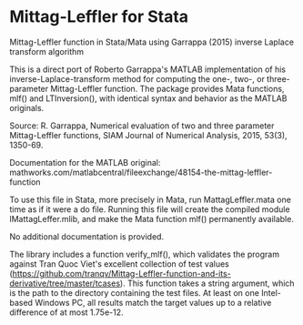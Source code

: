 # Mittag-Leffler for Stata
 Mittag-Leffler function in Stata/Mata using Garrappa (2015) inverse Laplace transform algorithm
 
This is a direct port of Roberto Garrappa's MATLAB implementation of his inverse-Laplace-transform method for computing the one-, two-, or three-parameter Mittag-Leffler function. The package provides Mata functions, mlf() and LTInversion(), with identical syntax and behavior as the MATLAB originals.
 
Source:
R. Garrappa, Numerical evaluation of two and three parameter
  Mittag-Leffler functions, SIAM Journal of Numerical Analysis, 2015,
  53(3), 1350-69.

Documentation for the MATLAB original:
  mathworks.com/matlabcentral/fileexchange/48154-the-mittag-leffler-function

To use this file in Stata, more precisely in Mata, run MattagLeffler.mata one time as if it were a do file. 
Running this file  will create the compiled module lMattagLeffer.mlib, and make the Mata function mlf() 
permanently available.

No additional documentation is provided.

The library includes a function verify_mlf(), which validates the program against Tran Quoc Viet's excellent collection
of test values (https://github.com/tranqv/Mittag-Leffler-function-and-its-derivative/tree/master/tcases). This function
takes a string argument, which is the path to the directory containing the test files. At least on one Intel-based Windows PC,
all results match the target values up to a relative difference of at most 1.75e-12.
